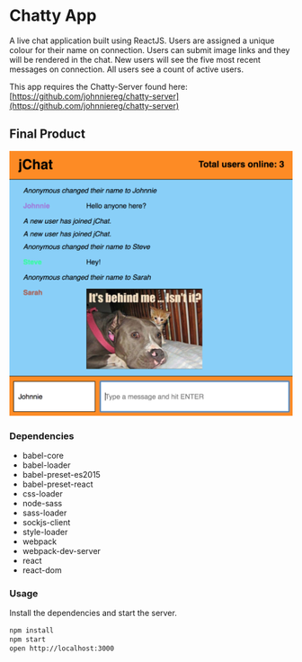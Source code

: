 # Chatty App

A live chat application built using ReactJS. Users are assigned a unique colour for their name on connection. Users can submit image links and they will be rendered in the chat. New users will see the five most recent messages on connection. All users see a count of active users.

This app requires the Chatty-Server found here: [https://github.com/johnniereg/chatty-server](https://github.com/johnniereg/chatty-server)

## Final Product

!["App Screenshot"](https://github.com/johnniereg/chatty-app/blob/code-cleanup/docs/chatty-app.png)

### Dependencies

* babel-core
* babel-loader
* babel-preset-es2015
* babel-preset-react
* css-loader
* node-sass
* sass-loader
* sockjs-client
* style-loader
* webpack
* webpack-dev-server
* react
* react-dom

### Usage

Install the dependencies and start the server.

```
npm install
npm start
open http://localhost:3000
```